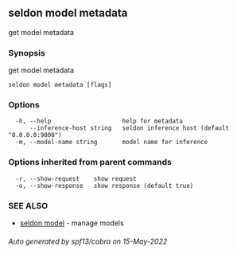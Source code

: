 ## seldon model metadata

get model metadata

### Synopsis

get model metadata

```
seldon model metadata [flags]
```

### Options

```
  -h, --help                    help for metadata
      --inference-host string   seldon inference host (default "0.0.0.0:9000")
  -m, --model-name string       model name for inference
```

### Options inherited from parent commands

```
  -r, --show-request    show request
  -o, --show-response   show response (default true)
```

### SEE ALSO

* [seldon model](seldon_model.md)	 - manage models

###### Auto generated by spf13/cobra on 15-May-2022
